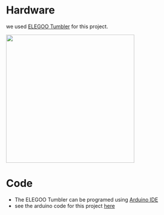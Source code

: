 # Hardware
we used [ELEGOO Tumbler](https://www.elegoo.com/products/elegoo-tumbller-self-balancing-robot-car) for this project.

<img src=https://3d.nice-cdn.com/upload/image/product/large/default/elegoo-tumbler-self-balancing-robot-car-kit-523970-en.jpg width=350>



# Code
- The ELEGOO Tumbler can be programed using [Arduino IDE](https://www.arduino.cc/en/software) 
- see the arduino code for this project [here](https://github.com/haider-rizvi-github/Self-Balancing-Robot/tree/main/arduino_code)
